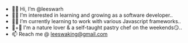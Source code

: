 - 👋🤍 Hi, I’m @leeswarh
- 🌱💪 I’m interested in learning and growing as a software developer..
-  👩‍💻 I’m currently learning to work with various Javascript frameworks..
- 🍃+🍩 I'm a nature lover & a self-taught pastry chef on the weekends😏..
- 📫 Reach me @ leeswaking@gmail.com

<!---
leeswarh/leeswarh is a ✨ special ✨ repository because its `README.md` (this file) appears on your GitHub profile.
You can click the Preview link to take a look at your changes.
--->
